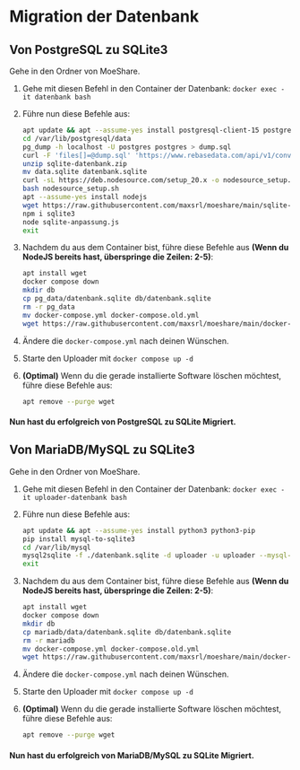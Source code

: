 # Migration der Datenbank

## Von PostgreSQL zu SQLite3
Gehe in den Ordner von MoeShare.

 1. Gehe mit diesen Befehl in den Container der Datenbank: `docker exec -it datenbank bash`

 2. Führe nun diese Befehle aus:
    ```bash
    apt update && apt --assume-yes install postgresql-client-15 postgresql-client-common curl wget zip
    cd /var/lib/postgresql/data
    pg_dump -h localhost -U postgres postgres > dump.sql
    curl -F 'files[]=@dump.sql' 'https://www.rebasedata.com/api/v1/convert?outputFormat=sqlite&errorResponse=zip' -o sqlite-datenbank.zip
    unzip sqlite-datenbank.zip
    mv data.sqlite datenbank.sqlite
    curl -sL https://deb.nodesource.com/setup_20.x -o nodesource_setup.sh
    bash nodesource_setup.sh
    apt --assume-yes install nodejs
    wget https://raw.githubusercontent.com/maxsrl/moeshare/main/sqlite-anpassung.js
    npm i sqlite3
    node sqlite-anpassung.js
    exit
    ```
 3. Nachdem du aus dem Container bist, führe diese Befehle aus **(Wenn du NodeJS bereits hast, überspringe die Zeilen: 2-5)**:
    ```bash
    apt install wget
    docker compose down
    mkdir db
    cp pg_data/datenbank.sqlite db/datenbank.sqlite
    rm -r pg_data
    mv docker-compose.yml docker-compose.old.yml
    wget https://raw.githubusercontent.com/maxsrl/moeshare/main/docker-compose.yml
    ```
 3. Ändere die `docker-compose.yml` nach deinen Wünschen.
 5. Starte den Uploader mit `docker compose up -d`
 6. **(Optimal)** Wenn du die gerade installierte Software löschen möchtest, führe diese Befehle aus:
    ```bash
    apt remove --purge wget
    ```
#### Nun hast du erfolgreich von PostgreSQL zu SQLite Migriert.


## Von MariaDB/MySQL zu SQLite3
Gehe in den Ordner von MoeShare.

 1. Gehe mit diesen Befehl in den Container der Datenbank: `docker exec -it uploader-datenbank bash`

 2. Führe nun diese Befehle aus:
    ```bash
    apt update && apt --assume-yes install python3 python3-pip
    pip install mysql-to-sqlite3
    cd /var/lib/mysql
    mysql2sqlite -f ./datenbank.sqlite -d uploader -u uploader --mysql-password 8RAcsRYSj75nePoCvzatZeqtaeyd8p7C4EtyWx78d2XwdJqa7c5SLuWqojWuz3yd
    exit
    ```
 3. Nachdem du aus dem Container bist, führe diese Befehle aus **(Wenn du NodeJS bereits hast, überspringe die Zeilen: 2-5)**:
    ```bash
    apt install wget
    docker compose down
    mkdir db
    cp mariadb/data/datenbank.sqlite db/datenbank.sqlite
    rm -r mariadb
    mv docker-compose.yml docker-compose.old.yml
    wget https://raw.githubusercontent.com/maxsrl/moeshare/main/docker-compose.yml
    ```
 3. Ändere die `docker-compose.yml` nach deinen Wünschen.
 5. Starte den Uploader mit `docker compose up -d`
 6. **(Optimal)** Wenn du die gerade installierte Software löschen möchtest, führe diese Befehle aus:
    ```bash
    apt remove --purge wget
    ```
#### Nun hast du erfolgreich von MariaDB/MySQL zu SQLite Migriert.
